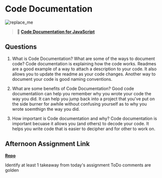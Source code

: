 # Code Documentation

![replace_me](https://codeworks.blob.core.windows.net/public/assets/img/illustrations/placeholder.svg)

> **📖 [Code Documentation for JavaScript](https://codeworksacademy.com/fs-student-guide/resources/wk7/02-JSDocs)**

## Questions

1. What is Code Documentation? What are some of the ways to document code?
Code documentation is explaining how the code works. Readmes are a good example of a way to attach a description to your code. It also allows you to update the readme as your code changes. Another way to document your code is good naming conventions. 

2. What are some benefits of Code Documentation?
Good code documentatiion can help you remember why you wrote your code the way you did. It can help you jump back into a project that you've put on the side burner for awhile without confusing yourself as to why you wrote soemthign the way you did. 

3. How important is Code documentation and why?
Code documentation is important becuase it allows you (and others) to decode your code. It helps you write code that is easier to decipher and for other to work on. 

## Afternoon Assignment Link

**[Repo](https://github.com/M-Walker32/Planit/)**

Identify at least 1 takeaway from today's assignment ToDo comments are golden
